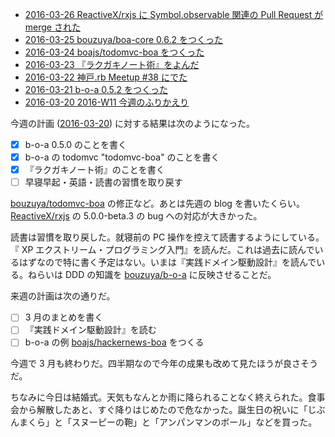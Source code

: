 - [2016-03-26 ReactiveX/rxjs に Symbol.observable 関連の Pull Request が merge された][2016-03-26]
- [2016-03-25 bouzuya/boa-core 0.6.2 をつくった][2016-03-25]
- [2016-03-24 boajs/todomvc-boa をつくった][2016-03-24]
- [2016-03-23 『ラクガキノート術』をよんだ][2016-03-23]
- [2016-03-22 神戸.rb Meetup #38 にでた][2016-03-22]
- [2016-03-21 b-o-a 0.5.2 をつくった][2016-03-21]
- [2016-03-20 2016-W11 今週のふりかえり][2016-03-20]

今週の計画 ([2016-03-20][]) に対する結果は次のようになった。

- [x] b-o-a 0.5.0 のことを書く
- [x] b-o-a の todomvc "todomvc-boa" のことを書く
- [x] 『ラクガキノート術』のことを書く
- [ ] 早寝早起・英語・読書の習慣を取り戻す

[bouzuya/todomvc-boa][] の修正など。あとは先週の blog を書いたくらい。[ReactiveX/rxjs][] の 5.0.0-beta.3 の bug への対応が大きかった。

読書は習慣を取り戻した。就寝前の PC 操作を控えて読書するようにしている。『 XP エクストリーム・プログラミング入門』を読んだ。これは過去に読んでいるはずなので特に書く予定はない。いまは『実践ドメイン駆動設計』を読んでいる。ねらいは DDD の知識を [bouzuya/b-o-a][] に反映させることだ。

来週の計画は次の通りだ。

- [ ] 3 月のまとめを書く
- [ ] 『実践ドメイン駆動設計』を読む
- [ ] b-o-a の例 [boajs/hackernews-boa][] をつくる

今週で 3 月も終わりだ。四半期なので今年の成果も改めて見たほうが良さそうだ。

ちなみに今日は結婚式。天気もなんとか雨に降られることなく終えられた。食事会から解散したあと、すぐ降りはじめたので危なかった。誕生日の祝いに「じぶんまくら」と「スヌーピーの鞄」と「アンパンマンのボール」などを買った。

[2016-03-20]: http://blog.bouzuya.net/2016/03/20/
[2016-03-21]: http://blog.bouzuya.net/2016/03/21/
[2016-03-22]: http://blog.bouzuya.net/2016/03/22/
[2016-03-23]: http://blog.bouzuya.net/2016/03/23/
[2016-03-24]: http://blog.bouzuya.net/2016/03/24/
[2016-03-25]: http://blog.bouzuya.net/2016/03/25/
[2016-03-26]: http://blog.bouzuya.net/2016/03/26/
[ReactiveX/rxjs]: https://github.com/ReactiveX/rxjs
[boajs/hackernews-boa]: https://github.com/boajs/hackernews-boa
[bouzuya/b-o-a]: https://github.com/bouzuya/b-o-a
[bouzuya/todomvc-boa]: https://github.com/bouzuya/todomvc-boa
